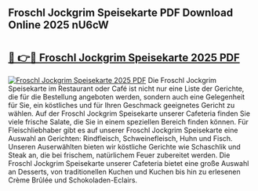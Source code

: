 ## Froschl Jockgrim Speisekarte PDF Download Online 2025 nU6cW

# <h2><a href="http://gcd9q1.nevu.top/?p=Froschl+Jockgrim+Speisekarte">🔗 👉🔴 Froschl Jockgrim Speisekarte 2025 PDF</a></h2>

[![Froschl Jockgrim Speisekarte 2025 PDF](https://i.imgur.com/dBaPXMq.png)](http://gcd9q1.nevu.top/?p=Froschl+Jockgrim+Speisekarte)
Die Froschl Jockgrim Speisekarte im Restaurant oder Café ist nicht nur eine Liste der Gerichte, die für die Bestellung angeboten werden, sondern auch eine Gelegenheit für Sie, ein köstliches und für Ihren Geschmack geeignetes Gericht zu wählen. Auf der Froschl Jockgrim Speisekarte unserer Cafeteria finden Sie viele frische Salate, die Sie in einem speziellen Bereich finden können. Für Fleischliebhaber gibt es auf unserer Froschl Jockgrim Speisekarte eine Auswahl an Gerichten: Rindfleisch, Schweinefleisch, Huhn und Fisch. Unseren Auserwählten bieten wir köstliche Gerichte wie Schaschlik und Steak an, die bei frischem, natürlichem Feuer zubereitet werden. Die Froschl Jockgrim Speisekarte unserer Cafeteria bietet eine große Auswahl an Desserts, von traditionellen Kuchen und Kuchen bis hin zu erlesenen Crème Brûlée und Schokoladen-Eclairs.
